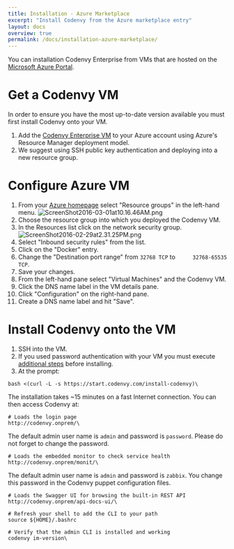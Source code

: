 ```yaml
---
title: Installation - Azure Marketplace
excerpt: "Install Codenvy from the Azure marketplace entry"
layout: docs
overview: true
permalink: /docs/installation-azure-marketplace/
---
```

You can installation Codenvy Enterprise from VMs that are hosted on the [Microsoft Azure Portal](https://azure.microsoft.com/en-us/marketplace/partners/codenvy/codenvy-on-prem/).
# Get a Codenvy VM  
In order to ensure you have the most up-to-date version available you must first install Codenvy onto your VM.
1. Add the [Codenvy Enterprise VM](https://azure.microsoft.com/en-us/marketplace/partners/codenvy/codenvy-on-prem/) to your Azure account using Azure's Resource Manager deployment model.
2. We suggest using SSH public key authentication and deploying into a new resource group.
# Configure Azure VM  
1. From your [Azure homepage](https://portal.azure.com/) select "Resource groups" in the left-hand menu.
![ScreenShot2016-03-01at10.16.46AM.png](/docs/images/ScreenShot2016-03-01at10.16.46AM.png)
2. Choose the resource group into which you deployed the Codenvy VM.
3. In the Resources list click on the network security group.
![ScreenShot2016-02-29at2.31.25PM.png](/docs/images/ScreenShot2016-02-29at2.31.25PM.png)
4. Select "Inbound security rules" from the list.
5. Click on the "Docker" entry.
6. Change the "Destination port range" from `32768 TCP` to `	
32768-65535 TCP`.
7. Save your changes.
8. From the left-hand pane select "Virtual Machines" and the Codenvy VM.
9. Click the DNS name label in the VM details pane.
10. Click "Configuration" on the right-hand pane.
11. Create a DNS name label and hit "Save".
# Install Codenvy onto the VM  
1. SSH into the VM.
2. If you used password authentication with your VM you must execute [additional steps](http://codenvy.readme.io/docs/installation-other#section-pre-install-steps-for-password-authenticated-vms) before installing.
3. At the prompt:
```shell  
bash <(curl -L -s https://start.codenvy.com/install-codenvy)\
```
The installation takes ~15 minutes on a fast Internet connection. You can then access Codenvy at:
```http  
# Loads the login page
http://codenvy.onprem/\
```
The default admin user name is `admin` and password is `password`.  Please do not forget to change the password.
```http  
# Loads the embedded monitor to check service health
http://codenvy.onprem/monit/\
```
The default admin user name is `admin` and password is `zabbix`. You change this password in the Codenvy puppet configuration files.
```http  
# Loads the Swagger UI for browsing the built-in REST API
http://codenvy.onprem/api-docs-ui/\
```

```shell  
# Refresh your shell to add the CLI to your path
source ${HOME}/.bashrc

# Verify that the admin CLI is installed and working
codenvy im-version\
```
